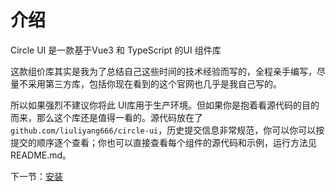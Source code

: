 # 介绍
  
Circle UI 是一款基于Vue3 和 TypeScript 的UI 组件库

这款组价库其实是我为了总结自己这些时间的技术经验而写的，全程亲手编写，尽量不采用第三方库，包括你现在看到的这个官网也几乎是我自己写的。

所以如果强烈不建议你将此 UI库用于生产环境。但如果你是抱着看源代码的目的而来，那么这个库还是值得一看的。源代码放在了`github.com/liuliyang666/circle-ui`，历史提交信息非常规范，你可以你可以按提交的顺序逐个查看；你也可以直接查看每个组件的源代码和示例，运行方法见README.md。
    
下一节：[安装](#/doc/install)